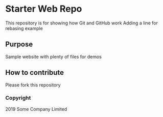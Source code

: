 # Starter Web Repo

This repository is for showing how Git and GitHub work
Adding a line for rebasing example

## Purpose

Sample website with plenty of files for demos

## How to contribute

Please fork this repository

### Copyright 

2019 Some Company Limited